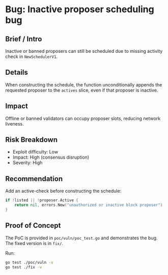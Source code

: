 # Bug: Inactive proposer scheduling bug

## Brief / Intro
Inactive or banned proposers can still be scheduled due to missing activity check
in `NewSchedulerV1`.

## Details
When constructing the schedule, the function unconditionally appends the requested
proposer to the `actives` slice, even if that proposer is inactive.

## Impact
Offline or banned validators can occupy proposer slots, reducing network liveness.

## Risk Breakdown
- Exploit difficulty: Low
- Impact: High (consensus disruption)
- Severity: High

## Recommendation
Add an active-check before constructing the schedule:

```go
if !listed || !proposer.Active {
    return nil, errors.New("unauthorized or inactive block proposer")
}
```

## Proof of Concept
The PoC is provided in `poc/vuln/poc_test.go` and demonstrates the bug.
The fixed version is in `fix/`.

Run:
```bash
go test ./poc/vuln -v
go test ./fix -v
```
